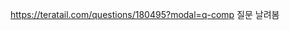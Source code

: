 https://teratail.com/questions/180495?modal=q-comp
질문 날려봄

```뒤에 언어만 추가하면 신텍스하이라이트 가능허네...허무하당..

```
